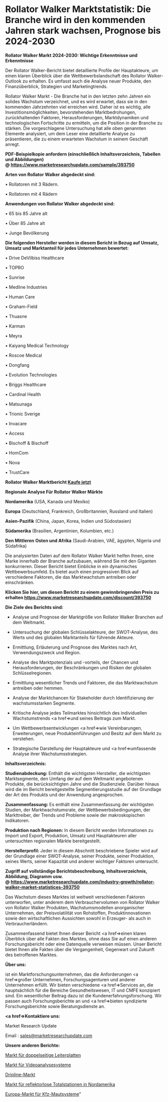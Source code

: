 # Rollator Walker Marktstatistik: Die Branche wird in den kommenden Jahren stark wachsen, Prognose bis 2024-2030

<strong>Rollator Walker Markt 2024-2030: Wichtige Erkenntnisse und Erkenntnisse</strong>

Der Rollator Walker-Bericht bietet detaillierte Profile der Hauptakteure, um einen klaren Überblick über die Wettbewerbslandschaft des Rollator Walker-Outlook zu erhalten. Es umfasst auch die Analyse neuer Produkte, den Finanzüberblick, Strategien und Marketingtrends.

Rollator Walker Markt - Die Branche hat in den letzten zehn Jahren ein solides Wachstum verzeichnet, und es wird erwartet, dass sie in den kommenden Jahrzehnten viel erreichen wird. Daher ist es wichtig, alle Investitionsmöglichkeiten, bevorstehenden Marktbedrohungen, zurückhaltenden Faktoren, Herausforderungen, Marktdynamiken und technologischen Fortschritte zu ermitteln, um die Position in der Branche zu stärken. Die vorgeschlagene Untersuchung hat alle oben genannten Elemente analysiert, um dem Leser eine detaillierte Analyse zu präsentieren, die zu einem erwarteten Wachstum in seinem Geschäft anregt.

<strong><b>PDF-Beispielkopie anfordern (einschließlich Inhaltsverzeichnis, Tabellen und Abbildungen) @ </b></strong><strong><a href=https://www.marketresearchupdate.com/sample/393750><strong>https://www.marketresearchupdate.com/sample/393750</u></a></strong></strong>

<strong>Arten von Rollator Walker abgedeckt sind:</strong>

• Rollatoren mit 3 Rädern.

• Rollatoren mit 4 Rädern

<strong>Anwendungen von Rollator Walker abgedeckt sind:</strong>

• 65 bis 85 Jahre alt

• Über 85 Jahre alt

• Junge Bevölkerung

<strong>Die folgenden Hersteller werden in diesem Bericht in Bezug auf Umsatz, Umsatz und Marktanteil für jedes Unternehmen bewertet:</strong>

• Drive DeVilbiss Healthcare

• TOPRO

• Sunrise

• Medline Industries

• Human Care

• Graham-Field

• Thuasne

• Karman

• Meyra

• Kaiyang Medical Technology

• Roscoe Medical

• Dongfang

• Evolution Technologies

• Briggs Healthcare

• Cardinal Health

• Matsunaga

• Trionic Sverige

• Invacare

• Access

• Bischoff & Bischoff

• HomCom

• Nova

• TrustCare

<strong>Rollator Walker Marktbericht <a href=https://www.marketresearchupdate.com/buynow/393750>Kaufe jetzt</a></strong>

<strong>Regionale Analyse Für Rollator Walker Märkte</strong>

<strong>Nordamerika</strong> (USA, Kanada und Mexiko)

<strong>Europa</strong> (Deutschland, Frankreich, Großbritannien, Russland und Italien)

<strong>Asien-Pazifik</strong> (China, Japan, Korea, Indien und Südostasien)

<strong>Südamerika</strong> (Brasilien, Argentinien, Kolumbien, etc.)

<strong>Den Mittleren</strong> <strong>Osten und Afrika</strong> (Saudi-Arabien, VAE, ägypten, Nigeria und Südafrika)

Die analysierten Daten auf dem Rollator Walker Markt helfen Ihnen, eine Marke innerhalb der Branche aufzubauen, während Sie mit den Giganten konkurrieren. Dieser Bericht bietet Einblicke in ein dynamisches Wettbewerbsumfeld. Es bietet auch einen progressiven Blick auf verschiedene Faktoren, die das Marktwachstum antreiben oder einschränken.

<strong>Klicken Sie hier, um diesen Bericht zu einem gewinnbringenden Preis zu erhalten
</strong><strong><a href=https://www.marketresearchupdate.com/discount/393750>https://www.marketresearchupdate.com/discount/393750</b></u></strong></a>

<strong>Die Ziele des Berichts sind:</strong>

- Analyse und Prognose der Marktgröße von Rollator Walker Branchen auf dem Weltmarkt.

- Untersuchung der globalen Schlüsselakteure, der SWOT-Analyse, des Werts und des globalen Marktanteils für führende Akteure.

- Ermittlung, Erläuterung und Prognose des Marktes nach Art, Verwendungszweck und Region.

- Analyse des Marktpotenzials und -vorteils, der Chancen und Herausforderungen, der Beschränkungen und Risiken der globalen Schlüsselregionen.

- Ermittlung wesentlicher Trends und Faktoren, die das Marktwachstum antreiben oder hemmen.

- Analyse der Marktchancen für Stakeholder durch Identifizierung der wachstumsstarken Segmente.

- Kritische Analyse jedes Teilmarktes hinsichtlich des individuellen Wachstumstrends <a href=>und</a> seines Beitrags zum Markt.

- Um Wettbewerbsentwicklungen <a href=>wie</a> Vereinbarungen, Erweiterungen, neue Produkteinführungen und Besitz auf dem Markt zu verstehen.

- Strategische Darstellung der Hauptakteure und <a href=>umfas</a>sende Analyse ihrer Wachstumsstrategien.

<strong>Inhaltsverzeichnis:</strong>

<strong>Studienabdeckung:</strong> Enthält die wichtigsten Hersteller, die wichtigsten Marktsegmente, den Umfang der auf dem Weltmarkt angebotenen Produkte, die berücksichtigten Jahre und die Studienziele. Darüber hinaus wird die im Bericht bereitgestellte Segmentierungsstudie auf der Grundlage der Art des Produkts und der Anwendung angesprochen.

<strong>Zusammenfassung:</strong> Es enthält eine Zusammenfassung der wichtigsten Studien, der Marktwachstumsrate, der Wettbewerbsbedingungen, der Markttreiber, der Trends und Probleme sowie der makroskopischen Indikatoren.

<strong>Produktion nach Regionen:</strong> In diesem Bericht werden Informationen zu Import und Export, Produktion, Umsatz und Hauptakteuren aller untersuchten regionalen Märkte bereitgestellt.

<strong>Herstellerprofil:</strong> Jeder in diesem Abschnitt beschriebene Spieler wird auf der Grundlage einer SWOT-Analyse, seiner Produkte, seiner Produktion, seines Werts, seiner Kapazität und anderer wichtiger Faktoren untersucht.

<strong><b>Zugriff auf vollständige Berichtsbeschreibung, Inhaltsverzeichnis, Abbildung, Diagramm usw. @ </b></strong><strong><a href=https://www.marketresearchupdate.com/industry-growth/rollator-walker-market-statistices-393750>https://www.marketresearchupdate.com/industry-growth/rollator-walker-market-statistices-393750</a></strong>

Das Wachstum dieses Marktes ist weltweit verschiedenen Faktoren unterworfen, unter anderem dem Verbrauchervolumen von Rollator Walker von Rollator Walker Produkten, Wachstumsmodellen anorganischer Unternehmen, der Preisvolatilität von Rohstoffen, Produktinnovationen sowie den wirtschaftlichen Aussichten sowohl in Erzeuger- als auch in Verbraucherländern.

Zusammenfassend bietet Ihnen dieser Bericht <a href=>einen</a> klaren Überblick über alle Fakten des Marktes, ohne dass Sie auf einen anderen Forschungsbericht oder eine Datenquelle verweisen müssen. Unser Bericht bietet Ihnen alle Fakten über die Vergangenheit, Gegenwart und Zukunft des betroffenen Marktes.

<strong>Über uns:</strong>

 ist ein Marktforschungsunternehmen, das die Anforderungen <a href=>großer</a> Unternehmen, Forschungsagenturen und anderer Unternehmen erfüllt. Wir bieten verschiedene <a href=>Services</a> an, die hauptsächlich für die Bereiche Gesundheitswesen, IT und CMFE konzipiert sind. Ein wesentlicher Beitrag dazu ist die Kundenerfahrungsforschung. Wir passen auch Forschungsberichte an und <a href=>bieten</a> syndizierte Forschungsberichte sowie Beratungsdienste an.

<strong><a href=>Kontaktiere uns:</a></strong>

Market Research Update

Email : sales@marketresearchupdate.com

<strong>Unsere anderen Berichte:</strong>

<a href=https://www.linkedin.com/pulse/double-sided-printed-circuit-board-market-size-1f>Markt für doppelseitige Leiterplatten</a>

<a href=https://www.linkedin.com/pulse/video-analytics-system-market-analysis-segment>Markt für Videoanalysesysteme</a>

<a href=https://www.linkedin.com/pulse/dripline-market-sizing-up-anticipating-trends-consumption>Dripline-Markt</a>

<a href=https://www.linkedin.com/pulse/north-america-reflectorless-total-station-market>Markt für reflektorlose Totalstationen in Nordamerika</a>

<a href=https://www.linkedin.com/pulse/europe-vehicle-tolling-system-market>Europa-Markt für Kfz-Mautsysteme</a>"
